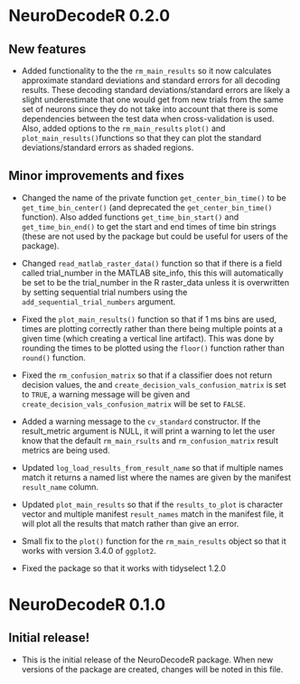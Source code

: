 # NeuroDecodeR 0.2.0


## New features

* Added functionality to the the `rm_main_results` so it now calculates 
approximate standard deviations and standard errors for all decoding results. 
These decoding standard deviations/standard errors are likely a slight 
underestimate that one would get from new trials from the same set of neurons 
since they do not take into account that there is some dependencies between the 
test data when cross-validation is used. Also, added options to the 
`rm_main_results` `plot()` and `plot_main_results()`functions so that they can 
plot the standard deviations/standard errors as shaded regions. 


## Minor improvements and fixes

* Changed the name of the private function `get_center_bin_time()` to be 
`get_time_bin_center()` (and deprecated the `get_center_bin_time()` function).
Also added functions `get_time_bin_start()` and `get_time_bin_end()` to get the
start and end times of time bin strings (these are not used by the package but
could be useful for users of the package).

* Changed `read_matlab_raster_data()` function so that if there is a field called
trial_number in the MATLAB site_info, this this will automatically be set to be
the trial_number in the R raster_data unless it is overwritten by setting
sequential trial numbers using the `add_sequential_trial_numbers` argument.

* Fixed the `plot_main_results()` function so that if 1 ms bins are used, times
are plotting correctly rather than there being multiple points at a given time
(which creating a vertical line artifact). This was done by rounding the times
to be plotted using the `floor()` function rather than `round()` function.

* Fixed the `rm_confusion_matrix` so that if a classifier does not return
decision values, the and `create_decision_vals_confusion_matrix` is set to
`TRUE`, a warning message will be given and
`create_decision_vals_confusion_matrix` will be set to `FALSE`.

* Added a warning message to the `cv_standard` constructor. If the result_metric
argument is NULL, it will print a warning to let the user know that the default
`rm_main_rsults` and `rm_confusion_matrix` result metrics are being used.

* Updated `log_load_results_from_result_name` so that if multiple names match it
returns a named list where the names are given by the manifest `result_name`
column.

* Updated `plot_main_results` so that if the `results_to_plot` is character
vector and multiple manifest `result_names` match in the manifest file, it will
plot all the results that match rather than give an error.

* Small fix to the `plot()` function for the `rm_main_results` object so that
it works with version 3.4.0 of `ggplot2`. 

* Fixed the package so that it works with tidyselect 1.2.0


# NeuroDecodeR 0.1.0

## Initial release!

* This is the initial release of the NeuroDecodeR package. When new versions of
the package are created, changes will be noted in this file.


